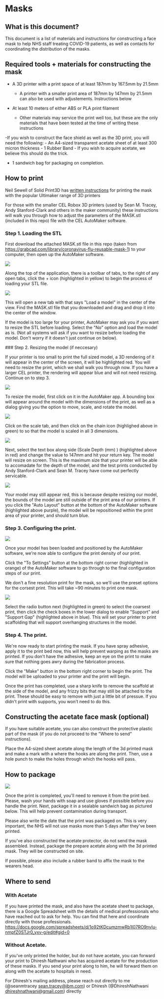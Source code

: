 # Masks

## What is this document?

This document is a list of materials and instructions for constructing a face mask to help NHS staff treating COVID-19 patients, as well as contacts for coordinating the distribution of the masks. 

## Required tools + materials for constructing the mask

- A 3D printer with a print space of at least 187mm by 167.5mm by 21.5mm
    - A printer with a smaller print area of 187mm by 147mm by 21.5mm can also be used with adjustements. Instructions below 

- At least 10 meters of either ABS or PLA print filament
    - Other materials may service the print well too, but these are the only materials that have been tested at the time of writing these instructions

-If you wish to construct the face shield as well as the 3D print, you will need the following:
    - An A4-sized transparent acetate sheet of at least 300 micron thickness
    - 1 Rubber Band
    - If you wish to acquire acetate, we believe this should do the trick.

- 1 sandwich bag for packaging on completion.


## How to print

Neil Sewell of Solid Print3D has [written instructions](https://www.solidprint3d.co.uk/a-guide-to-printing-face-shields-battling-covid19-one-3d-print-at-a-time/) for printing the mask with the popular Ultimaker range of 3D printers

For those with the smaller CEL Robox 3D printers (used by Sean M. Tracey, Andy Stanford-Clark and others in the maker community) these instructions will walk you through how to adjust the parameters of the MASK.stl (included in this repo) file with the CEL AutoMaker software.

### Step 1. Loading the STL

First download the attached MASK.stl file in this repo (taken from https://grabcad.com/library/coronavirus-flu-reusable-mask-1) to your computer, then open up the AutoMaker software.

![](images/1.png)

Along the top of the application, there is a toolbar of tabs, to the right of any open tabs, click the + icon (highlighted in yellow) to begin the process of loading your STL file.

![](images/2.png)

This will open a new tab with that says "Load a model" in the center of the view. Find the MASK.stl file that you downloaded and drag and drop it into the center of the window.

If the model is too large for your printer, AutoMaker may ask you if you want to resize the STL before loading. Select the "No" option and load the model as is. (Not all systems will ask if you want to resize before loading the model. Don't worry if it doesn't just continue on below).

### Step 2. Resizing the model (if neccesary)

If your printer is too small to print the full sized model, a 3D rendering of it will appear in the center of the screen, it will be highlighted red. You will need to resize the print, which we shall walk you through now. If you have a larger CEL printer, the rendering will appear blue and will not need resizing. Continue on to step 3.

![](images/3.png)

To resize the model, first click on it in the AutoMaker app. A bounding box will appear around the model with the dimensions of the print, as well as a dialog giving you the option to move, scale, and rotate the model.

![](images/4a.png)

Click on the scale tab, and then click on the chain icon (highlighed above in green) to so that the model is scaled in all 3 dimensions. 

![](images/4b.png)

Next, select the text box along side (Scale Depth (mm) ) (highlighted above in red) and change the value to 147mm and hit your return key. The model will resize on screen. This is the maximum size that your printer will be able to accomadate for the depth of the model, and the test prints conducted by Andy Stanford-Clark and Sean M. Tracey have come out perfectly servicable. 

![](images/4c.png)

Your model may still appear red, this is because despite resizing our model, the bounds of the model are still outside of the print area of our printers. If you click the "Auto Layout" button at the bottom of the AutoMaker software (highlighted above purple), the model will be repositioned within the print area of your printer, and should turn blue.


### Step 3. Configuring the print.

![](images/4d.png)

Once your model has been loaded and positioned by the AutoMaker software, we're now able to configure the print density of our print.

Click the "To Settings" button at the bottom right corner (highlighted in orange) of the AutoMaker software to go through to the final configuration steps of our print.

We don't a fine resolution print for the mask, so we'll use the preset options for the corsest print. This will take ~90 minutes to print one mask.

![](images/5.png)


Select the radio button next (highlighted in green) to select the coarsest print, then click the check boxes in the lower dialog to enable "Support" and "Support Gap" (highlighted above in blue). This will set your printer to print scaffolding that will support overhanging structures in the model.

### Step 4. The print.

We're now ready to start printing the mask. If you have spray adhesive, apply it to the print bed now, this will help prevent warping as the masks are printed. If you don't have the adhesive, keep an eye on the print to make sure that nothing goes awry during the fabrication process.

Click the "Make" button in the bottom right corner to begin the print. The model will be uploaded to your printer and the print will begin.

Once the print has completed, use a sharp knife to remove the scaffold at the side of the model, and any frizzy bits that may still be attached to the print. These should be easy to remove with just a little bit of pressue. If you didn't print with supports, you won't need to do this.

## Constructing the acetate face mask (optional)

If you have suitable acetate, you can also construct the protective plastic part of the mask (if you do not proceed to the "Where to send" instructions).

Place the A4-sized sheet acetate along the length of the 3d printed mask and make a mark with a where the hooks are along the print. Then, use a hole punch to make the holes through which the hooks will pass.

## How to package

![](images/6.jpg)

Once the print is completed, you'll need to remove it from the print bed. Please, wash your hands with soap and use gloves if possible before you handle the print. Next, package it in a sealable sandwich bag as pictured below. This will help prevent contamination during transport.

Please also write the date that the print was packaged on. This is very important, the NHS will not use masks more than 5 days after they've been printed.

If you've also constructed the acetate protector, do not send the mask assembled. Instead, package the prepare acetate along with the 3d printed mask. They will be constructed on site.

If possible, please also include a rubber band to affix the mask to the wearers head.

## Where to send

### With Acetate

If you have printed the mask, and also have the acetate sheet to package, there is a Google Spreadsheet with the details of medical professionals who have reached out to ask for help. You can find that here and coordinate directly with those professionals. https://docs.google.com/spreadsheets/d/1o92tKDcumzmwRb1I07RO9nyIu-nmpfZ0STJr0_yxv-g/edit#gid=0

### Without Acetate.

If you've only printed the holder, but do not have acetate, you can forward your print to Dhiresh Nathwani who has acquired acetate for the production of these masks. If you send your print along to him, he will forward them on along with the acetate to hospitals in need.

For Dhiresh's mailing address, please reach out directly to me (@seanmtracey sean.tracey@ibm.com) or Dhiresh (@DhireshNathwani dhireshnathwani@gmail.com) directly
